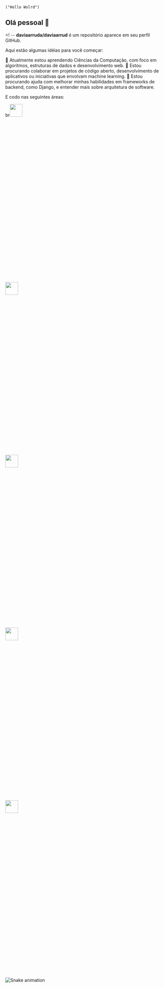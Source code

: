                                                                                                 ("Hello Wolrd")  
## Olá pessoal 👋

<! --
**daviaarruda/daviaarrud** é um repositório  aparece em seu perfil GitHub.

Aqui estão algumas idéias para você começar:

🌱 Atualmente estou aprendendo Ciências da Computação, com foco em algoritmos, estruturas de dados e desenvolvimento web.
👯 Estou procurando colaborar em projetos de código aberto, desenvolvimento de aplicativos ou iniciativas que envolvam machine learning.
🤔 Estou procurando ajuda com melhorar minhas habilidades em frameworks de backend, como Django, e entender mais sobre arquitetura de software.

E codo nas seguintes áreas:

br<img src="https://cdn.jsdelivr.net/gh/devicons/devicon@latest/icons/python/python-original.svg" width="40" height="40" /><svg viewBox="0 0 128 128">

<img src="https://cdn.jsdelivr.net/gh/devicons/devicon@latest/icons/c/c-original.svg" width="40" height="40" /><svg viewBox="0 0 128 128">
<img src="https://cdn.jsdelivr.net/gh/devicons/devicon@latest/icons/html5/html5-original.svg" width="40" height="40" /><svg viewBox="0 0 128 128">
<img src="https://cdn.jsdelivr.net/gh/devicons/devicon@latest/icons/css3/css3-original.svg" width="40" height="40" /><svg viewBox="0 0 128 128">
<img src="https://cdn.jsdelivr.net/gh/devicons/devicon@latest/icons/javascript/javascript-original.svg" width="40" height="40" /><svg viewBox="0 0 128 128">

![Snake animation](https://github.com/seu-usuário-aqui/seu-usuário-aqui/blob/output/github-contribution-grid-snake.svg)
